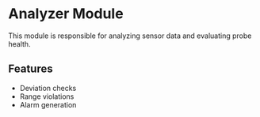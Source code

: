 # Analyzer Module

This module is responsible for analyzing sensor data and evaluating probe health.

## Features
- Deviation checks
- Range violations
- Alarm generation

